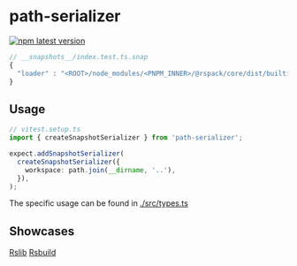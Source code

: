 # path-serializer

[![npm latest version](https://img.shields.io/npm/v/path-serializer?style=flat-square&color=98c379)](https://www.npmjs.com/package/path-serializer)

```ts
// __snapshots__/index.test.ts.snap
{
  "loader" : "<ROOT>/node_modules/<PNPM_INNER>/@rspack/core/dist/builtin-plugin/css-extract/loader-js"
}
```

## Usage

```typescript
// vitest.setup.ts
import { createSnapshotSerializer } from 'path-serializer';

expect.addSnapshotSerializer(
  createSnapshotSerializer({
    workspace: path.join(__dirname, '..'),
  }),
);
```

The specific usage can be found in [./src/types.ts](https://github.com/rspack-contrib/path-serializer/blob/main/src/types.ts)

## Showcases

[Rslib](https://github.com/web-infra-dev/rslib/blob/3ff6859eb38171c731e447a1364afc021f8c501a/tests/setupVitestTests.ts)
[Rsbuild](https://github.com/web-infra-dev/rsbuild/blob/a50eafa3519caaa66ecd6b0ccb2897a8194781ff/scripts/test-helper/vitest.setup.ts)
